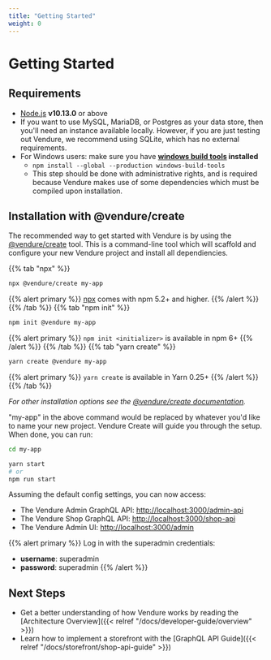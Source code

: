```yaml
---
title: "Getting Started"
weight: 0
---
```


# Getting Started

## Requirements
 
* [Node.js](https://nodejs.org/en/) **v10.13.0** or above
* If you want to use MySQL, MariaDB, or Postgres as your data store, then you'll need an instance available locally. However, if you are just testing out Vendure, we recommend using SQLite, which has no external requirements.
* For Windows users: make sure you have **[windows build tools](https://www.npmjs.com/package/windows-build-tools) installed**
  * `npm install --global --production windows-build-tools`
  * This step should be done with administrative rights, and is required because Vendure makes use of some dependencies which must be compiled upon installation.
 
## Installation with @vendure/create

The recommended way to get started with Vendure is by using the [@vendure/create](https://github.com/vendure-ecommerce/vendure/tree/master/packages/create) tool. This is a command-line tool which will scaffold and configure your new Vendure project and install all dependiencies.

{{% tab "npx" %}}
```sh
npx @vendure/create my-app
```

{{% alert primary %}}
[npx](https://medium.com/@maybekatz/introducing-npx-an-npm-package-runner-55f7d4bd282b) comes with npm 5.2+ and higher.
{{% /alert %}}
{{% /tab %}}
{{% tab "npm init" %}}
```sh
npm init @vendure my-app
```
{{% alert primary %}}
`npm init <initializer>` is available in npm 6+
{{% /alert %}}
{{% /tab %}}
{{% tab "yarn create" %}}
```sh
yarn create @vendure my-app
```
{{% alert primary %}}
`yarn create` is available in Yarn 0.25+
{{% /alert %}}
{{% /tab %}}

*For other installation options see the [@vendure/create documentation](https://github.com/vendure-ecommerce/vendure/blob/master/packages/create/README.md).*


"my-app" in the above command would be replaced by whatever you'd like to name your new project.
Vendure Create will guide you through the setup. When done, you can run:

```sh
cd my-app

yarn start
# or
npm run start
```

Assuming the default config settings, you can now access:

* The Vendure Admin GraphQL API: [http://localhost:3000/admin-api](http://localhost:3000/admin-api)
* The Vendure Shop GraphQL API: [http://localhost:3000/shop-api](http://localhost:3000/shop-api)
* The Vendure Admin UI: [http://localhost:3000/admin](http://localhost:3000/admin)

{{% alert primary %}}
Log in with the superadmin credentials:

* **username**: superadmin
* **password**: superadmin
{{% /alert %}}

## Next Steps

* Get a better understanding of how Vendure works by reading the [Architecture Overview]({{< relref "/docs/developer-guide/overview" >}})
* Learn how to implement a storefront with the [GraphQL API Guide]({{< relref "/docs/storefront/shop-api-guide" >}})
